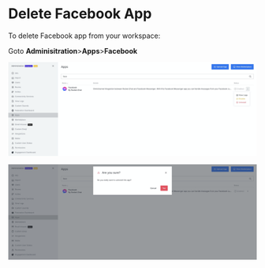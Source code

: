 # Delete Facebook App

To delete Facebook app from your workspace:

Goto **Adminisitration**&gt;**Apps**&gt;**Facebook**

![](../../../../../.gitbook/assets/image%20%28574%29.png)

![](../../../../../.gitbook/assets/image%20%28579%29%20%281%29%20%281%29%20%281%29.png)


